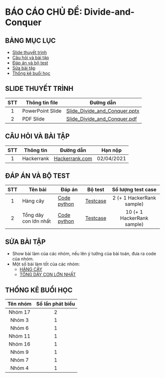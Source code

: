 # BÁO CÁO CHỦ ĐỀ: Divide-and-Conquer

## BẢNG MỤC LỤC
+ [Slide thuyết trình](#slide-thuyết-trình)
+ [Câu hỏi và bài tập](#câu-hỏi-và-bài-tập)
+ [Đáp án và bộ test](#đáp-án-và-bộ-test)
+ [Sửa bài tập](#sửa-bài-tập)
+ [Thống kê buổi học](#thống-kê-buổi-học)

## SLIDE THUYẾT TRÌNH

| STT | Thông tin file | Đường dẫn |
| :---: | --- | --- |
| 1 | PowerPoint Slide | [Slide_Divide_and_Conquer.pptx](./Slide_Divide_and_Conquer.pptx) |
| 2 | PDF Slide | [Slide_Divide_and_Conquer.pdf](./Slide_Divide_and_Conquer.pdf) |

## CÂU HỎI VÀ BÀI TẬP

| STT | Thông tin| Đường dẫn | Hạn nộp |
| :---: | --- | --- | :---: |
| 1 | Hackerrank | [Hackerrank.com](https://www.hackerrank.com/cs112-l21-n2?fbclid=IwAR2YOnubS0sTQVflAGehAsLyx_mgC-KztVcvHkcBAMAVHKdrGAoKvpQczTI) | 02/04/2021 |

## ĐÁP ÁN VÀ BỘ TEST

| STT | Tên bài | Đáp án | Bộ test | Số lượng test case |
| :---: | --- | --- | --- | :---: |
| 1 | Hàng cây | [Code python](./Homework/HANG_CAY/Solutions/main.py) | [Testcase](./Homework/HANG_CAY/Testcases/) | 2 (+ 1 HackerRank sample) |
| 2 | Tổng dãy con lớn nhất | [Code python](./Homework/TONG_DAY_CON_LON_NHAT/Solutions/main.py) | [Testcase](./Homework/TONG_DAY_CON_LON_NHAT/Testcases) | 10 (+ 1 HackerRank sample) |

## SỬA BÀI TẬP

- Show bài làm của các nhóm, nếu lên ý tưởng của bài toán, đưa ra code của nhóm.
- Một số bài làm tốt của các nhóm:
  + [HÀNG CÂY](./Homework/HANG_CAY/Review)
  + [TỔNG DÃY CON LỚN NHẤT](./Homework/TONG_DAY_CON_LON_NHAT/Review)
 
## THỐNG KÊ BUỔI HỌC
| **Tên nhóm** | **Số lần phát biểu** |
|:------------:|:----------:|
| Nhóm 17      | 2         |
| Nhóm 3       | 1         |
| Nhóm 6       | 1         |
| Nhóm 11       | 1         |
| Nhóm 16       | 1         |
| Nhóm 9       | 1         |
| Nhóm 7       | 1         |
| Nhóm 4       | 1         |

